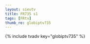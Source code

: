 ```yaml
--- 
layout: sieutv
title: FR735 s1
tags: [FRtv]
thumb_re: globiptv735
---
```

{% include tvadv key="globiptv735" %} 
